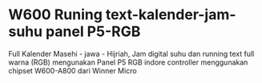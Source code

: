 # W600 Runing text-kalender-jam-suhu panel P5-RGB
Full Kalender Masehi - jawa - Hijriah, Jam digital suhu dan running text full warna (RGB) mengunakan Panel P5 RGB indore
controller menggunakan chipset W600-A800 dari Winner Micro
